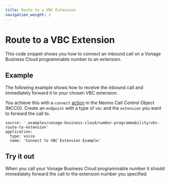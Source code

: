 ```yaml
---
title: Route to a VBC Extension
navigation_weight: 2
---
```


# Route to a VBC Extension

This code snippet shows you how to connect an inbound call on a Vonage Business Cloud programmable number to an extension.

## Example

The following example shows how to receive the inbound call and immediately forward it to your chosen VBC extension.

You achieve this with a `connect` [action](/voice/voice-api/ncco-reference#connect) in the Nexmo Call Control Object (NCCO). Create an `endpoint` with a type of `vbc` and the `extension` you want to forward the call to.

```code_snippets
source: '_examples/vonage-business-cloud/number-programmability/vbc-route-to-extension'
application:
  type: voice
  name: 'Connect to VBC Extension Example'
```

## Try it out

When you call your Vonage Business Cloud programmable number it should immediately forward the call to the extension number you specified.
